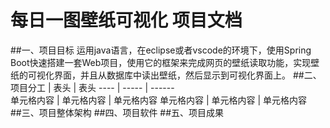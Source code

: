 # 每日一图壁纸可视化 项目文档
##一、项目目标
运用java语言，在eclipse或者vscode的环境下，使用Spring Boot快速搭建一套Web项目，使用它的框架来完成网页的壁纸读取功能，实现壁纸的可视化界面，并且从数据库中读出壁纸，然后显示到可视化界面上。
##二、项目分工
   | 表头  | 表头
 ---- | ----- | ------  
 单元格内容  | 单元格内容 | 单元格内容 
 单元格内容  | 单元格内容 | 单元格内容  
##三、项目整体架构
##四、项目软件
##五、项目成果
